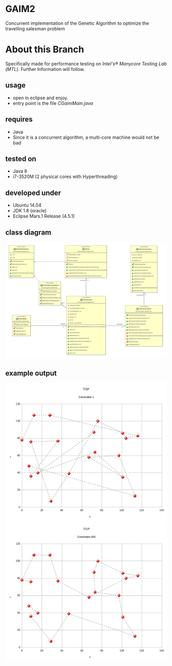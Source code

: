 # GAIM2
Concurrent implementation of the Genetic Algorithm to optimize the travelling salesman problem

# About this Branch
Specifically made for performance testing on _Intel's® Manycore Testing Lab_ (_MTL_). Further Information will follow.

## usage
* open in eclipse and enjoy.
* entry point is the file _CGaimMain.java_

## requires
* Java
* Since it is a concurrent algorithm, a multi-core machine would not be bad

## tested on
* Java 8
* i7-3520M (2 physical cores with Hyperthreading)

## developed under
* Ubuntu 14.04
* JDK 1.8 (oracle)
* Eclipse Mars.1 Release (4.5.1)

## class diagram
![Class Diagram](/img/class.png?raw=true "Class Diagram")

## example output
![After 1 Generation](/img/g1.png?raw=true "After 1 Generation")
![After 600 Generation](/img/g600.png?raw=true "After 600 Generation")
